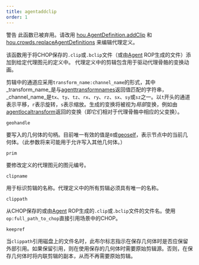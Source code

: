 ```yaml
---
title: agentaddclip
order: 1
---
```


警告
此函数已被弃用。请改用 [hou.AgentDefinition.addClip](../../hom/hou/AgentDefinition.html#addClip) 和 [hou.crowds.replaceAgentDefinitions](../../hom/hou/crowds.html#replaceAgentDefinitions) 来编辑代理定义。

该函数用于将CHOP保存的`.clip`或`.bclip`文件（或由[Agent](../../nodes/out/agent.html "此输出操作符用于编写代理定义文件。") ROP生成的文件）添加到给定代理图元的定义中。
代理定义中的剪辑包含用于驱动代理骨骼的变换动画。

剪辑中的通道应采用`transform_name:channel_name`的形式，其中_transform_name_是与[agenttransformnames](/zh-cn/houdini-vex/crowds/agenttransformnames "返回代理图元骨骼中每个变换的名称。")返回值匹配的字符串，_channel_name_是`tx`、`ty`、`tz`、`rx`、`ry`、`rz`、`sx`、`sy`或`sz`之一。以`t`开头的通道表示平移，`r`表示旋转，`s`表示缩放。生成的变换将被视为*局部*变换，例如由[agentlocaltransform](/zh-cn/houdini-vex/crowds/agentlocaltransform "返回代理图元骨骼的当前局部空间变换。")返回的变换（即它们相对于代理骨骼中相应的父变换）。

`geohandle`

要写入的几何体的句柄。目前唯一有效的值是`0`或[geoself](/zh-cn/houdini-vex/geometry/geoself "返回当前几何体的句柄。")，表示节点中的当前几何体。（此参数将来可能用于允许写入其他几何体。）

`prim`

要修改定义的代理图元的图元编号。

`clipname`

用于标识剪辑的名称。代理定义中的所有剪辑必须具有唯一的名称。

`clippath`

从CHOP保存的或由[Agent](../../nodes/out/agent.html "此输出操作符用于编写代理定义文件。") ROP生成的`.clip`或`.bclip`文件的文件名。使用`op:full_path_to_chop`直接引用场景中的CHOP。

`keepref`

当`clippath`引用磁盘上的文件名时，此布尔标志指示在保存几何体时是否应保留外部引用。如果保留引用，则在使用保存的几何体时需要原始剪辑源。否则，在保存几何体时将内联剪辑的副本，从而不再需要原始剪辑。
